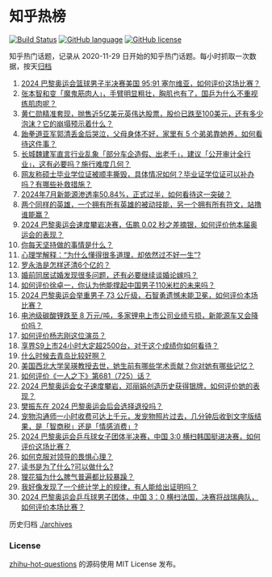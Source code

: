 # 知乎热榜
[![Build Status](https://github.com/ToWeLong/zhihu-hot-questions/workflows/CI/badge.svg)](https://github.com/ToWeLong/zhihu-hot-questions/actions)
[![GitHub language](https://img.shields.io/badge/language-golang-orange.svg)](https://golang.org/)
[![GitHub license](https://img.shields.io/github/license/ToWeLong/zhihu-hot-questions)](https://github.com/ToWeLong/zhihu-hot-questions/blob/main/LICENSE)

知乎热门话题，记录从 2020-11-29 日开始的知乎热门话题。每小时抓取一次数据，按天[归档](./archives)

<!-- BEGIN -->

1. [2024 巴黎奥运会篮球男子半决赛美国 95:91 塞尔维亚，如何评价这场比赛？](https://www.zhihu.com/question/663798515)
1. [张本智和变「魔鬼筋肉人」，手臂明显粗壮，胸肌也有了，国乒为什么不重视练肌肉呢？](https://www.zhihu.com/question/663713606)
1. [黄仁勋精准套现，抛售近5亿美元英伟达股票，股价已跌至100美元，还有多少泡沫？它的崩塌预示着什么？](https://www.zhihu.com/question/663585183)
1. [跆拳道亚军郭清丢金后哭泣，父母身体不好，家里有 5 个弟弟靠她养，如何看待这件事？](https://www.zhihu.com/question/663717046)
1. [长城魏建军直言行业乱象「部分车企造假、出老千」，建议「公开审计全行业」，这有必要吗？施行难度几何？](https://www.zhihu.com/question/663709954)
1. [网友称硕士毕业学位证被顺丰撕毁，具体情况如何？毕业证学位证可以补办吗？有哪些补救措施？](https://www.zhihu.com/question/663754845)
1. [2024年7月新能源渗透率50.84%，正式过半，如何看待这一突破？](https://www.zhihu.com/question/663690198)
1. [两个同样的英雄，一个拥有所有英雄的被动技能，另一个拥有所有符文，站撸谁能赢？](https://www.zhihu.com/question/656808311)
1. [2024 巴黎奥运会速度攀岩决赛，伍鹏 0.02 秒之差摘银，如何评价他本届奥运会的表现？](https://www.zhihu.com/question/663765534)
1. [你每天坚持做的事情是什么？](https://www.zhihu.com/question/663505203)
1. [心理学解释：“为什么懂得很多道理，却依然过不好一生”?](https://www.zhihu.com/question/663713023)
1. [罗永浩是怎样还清6个亿的？](https://www.zhihu.com/question/498899490)
1. [婚前同居试婚发现很多问题，还有必要继续谈婚论嫁吗？](https://www.zhihu.com/question/663462054)
1. [如何评价徐卓一，你认为他能撑起中国男子110米栏的未来吗？](https://www.zhihu.com/question/663701193)
1. [2024 巴黎奥运会举重男子 73 公斤级，石智勇遗憾未能卫冕，如何评价本场比赛？](https://www.zhihu.com/question/663798565)
1. [电池级碳酸锂跌至 8 万元/吨，多家锂电上市公司业绩亏损，新能源车又会降价吗？](https://www.zhihu.com/question/663760708)
1. [如何评价杨志刚这位演员？](https://www.zhihu.com/question/265578832)
1. [享界S9上市24小时大定超2500台，对于这个成绩你如何看待？](https://www.zhihu.com/question/663710964)
1. [什么时候去青岛比较好啊？](https://www.zhihu.com/question/657573129)
1. [美国西北大学吴瑛教授去世，她生前有哪些学术贡献？你对她有哪些记忆？](https://www.zhihu.com/question/663199345)
1. [如何评价《一人之下》第681（725）话？](https://www.zhihu.com/question/663791912)
1. [2024 巴黎奥运会女子速度攀岩，邓丽娟创造历史获得银牌，如何评价她的表现？](https://www.zhihu.com/question/663684227)
1. [樊振东在 2024 巴黎奥运会后会选择退役吗？](https://www.zhihu.com/question/663366680)
1. [宠物沟通师一小时收费可达上千元，发宠物照片过去，几分钟后收到文字版结果，是「智商税」还是「情感消费」?](https://www.zhihu.com/question/661503581)
1. [2024 巴黎奥运会乒乓球女子团体半决赛，中国 3:0 横扫韩国挺进决赛，如何评价这场比赛？](https://www.zhihu.com/question/663764294)
1. [如何克服对领导的畏惧心理？](https://www.zhihu.com/question/661075983)
1. [读书是为了什么?可以做什么?](https://www.zhihu.com/question/663684759)
1. [狸花猫为什么脾气普遍都比较暴躁？](https://www.zhihu.com/question/662517931)
1. [我好像发现了一个统计学上的规律，有人能给出证明吗？](https://www.zhihu.com/question/663488472)
1. [2024 巴黎奥运会乒乓球男子团体，中国 3：0 横扫法国，决赛将战瑞典队，如何评价本场比赛？](https://www.zhihu.com/question/663764063)

<!-- END -->

历史归档 [./archives](./archives)


### License
[zhihu-hot-questions](https://github.com/towelong/zhihu-hot-questions) 的源码使用 MIT License 发布。